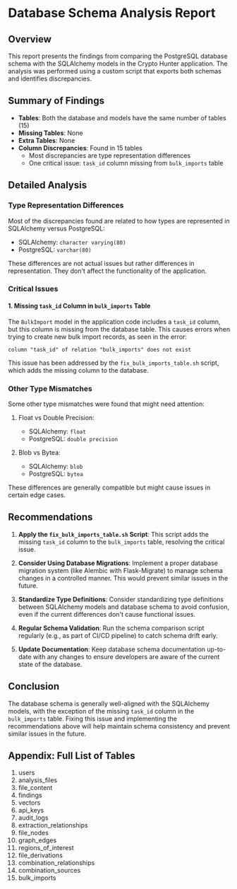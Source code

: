 # Database Schema Analysis Report

## Overview

This report presents the findings from comparing the PostgreSQL database schema with the SQLAlchemy models in the Crypto Hunter application. The analysis was performed using a custom script that exports both schemas and identifies discrepancies.

## Summary of Findings

- **Tables**: Both the database and models have the same number of tables (15)
- **Missing Tables**: None
- **Extra Tables**: None
- **Column Discrepancies**: Found in 15 tables
  - Most discrepancies are type representation differences
  - One critical issue: `task_id` column missing from `bulk_imports` table

## Detailed Analysis

### Type Representation Differences

Most of the discrepancies found are related to how types are represented in SQLAlchemy versus PostgreSQL:

- SQLAlchemy: `character varying(80)`
- PostgreSQL: `varchar(80)`

These differences are not actual issues but rather differences in representation. They don't affect the functionality of the application.

### Critical Issues

#### 1. Missing `task_id` Column in `bulk_imports` Table

The `BulkImport` model in the application code includes a `task_id` column, but this column is missing from the database table. This causes errors when trying to create new bulk import records, as seen in the error:

```
column "task_id" of relation "bulk_imports" does not exist
```

This issue has been addressed by the `fix_bulk_imports_table.sh` script, which adds the missing column to the database.

### Other Type Mismatches

Some other type mismatches were found that might need attention:

1. Float vs Double Precision:
   - SQLAlchemy: `float`
   - PostgreSQL: `double precision`

2. Blob vs Bytea:
   - SQLAlchemy: `blob`
   - PostgreSQL: `bytea`

These differences are generally compatible but might cause issues in certain edge cases.

## Recommendations

1. **Apply the `fix_bulk_imports_table.sh` Script**: This script adds the missing `task_id` column to the `bulk_imports` table, resolving the critical issue.

2. **Consider Using Database Migrations**: Implement a proper database migration system (like Alembic with Flask-Migrate) to manage schema changes in a controlled manner. This would prevent similar issues in the future.

3. **Standardize Type Definitions**: Consider standardizing type definitions between SQLAlchemy models and database schema to avoid confusion, even if the current differences don't cause functional issues.

4. **Regular Schema Validation**: Run the schema comparison script regularly (e.g., as part of CI/CD pipeline) to catch schema drift early.

5. **Update Documentation**: Keep database schema documentation up-to-date with any changes to ensure developers are aware of the current state of the database.

## Conclusion

The database schema is generally well-aligned with the SQLAlchemy models, with the exception of the missing `task_id` column in the `bulk_imports` table. Fixing this issue and implementing the recommendations above will help maintain schema consistency and prevent similar issues in the future.

## Appendix: Full List of Tables

1. users
2. analysis_files
3. file_content
4. findings
5. vectors
6. api_keys
7. audit_logs
8. extraction_relationships
9. file_nodes
10. graph_edges
11. regions_of_interest
12. file_derivations
13. combination_relationships
14. combination_sources
15. bulk_imports